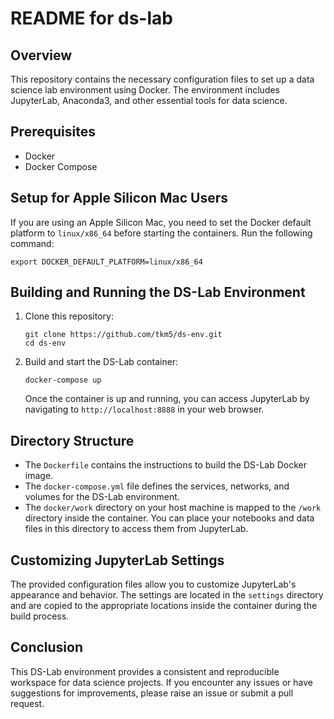 # README for ds-lab

## Overview

This repository contains the necessary configuration files to set up a data science lab environment using Docker. The environment includes JupyterLab, Anaconda3, and other essential tools for data science.

## Prerequisites

- Docker
- Docker Compose

## Setup for Apple Silicon Mac Users

If you are using an Apple Silicon Mac, you need to set the Docker default platform to `linux/x86_64` before starting the containers. Run the following command:

```shell
export DOCKER_DEFAULT_PLATFORM=linux/x86_64
```

## Building and Running the DS-Lab Environment
1. Clone this repository:
    ```shell
    git clone https://github.com/tkm5/ds-env.git
    cd ds-env
    ```
2. Build and start the DS-Lab container:
    ```shell
    docker-compose up
    ```
    Once the container is up and running, you can access JupyterLab by navigating to `http://localhost:8888` in your web browser.

## Directory Structure
- The `Dockerfile` contains the instructions to build the DS-Lab Docker image.
- The `docker-compose.yml` file defines the services, networks, and volumes for the DS-Lab environment.
- The `docker/work` directory on your host machine is mapped to the `/work` directory inside the container. You can place your notebooks and data files in this directory to access them from JupyterLab.

## Customizing JupyterLab Settings
The provided configuration files allow you to customize JupyterLab's appearance and behavior. The settings are located in the `settings` directory and are copied to the appropriate locations inside the container during the build process.

## Conclusion
This DS-Lab environment provides a consistent and reproducible workspace for data science projects. If you encounter any issues or have suggestions for improvements, please raise an issue or submit a pull request.
